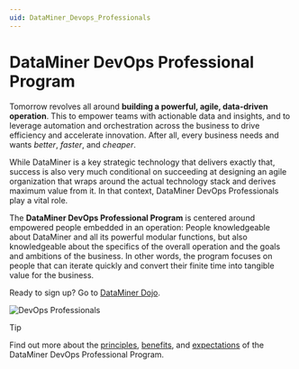 ```yaml
---
uid: DataMiner_Devops_Professionals
---
```


# DataMiner DevOps Professional Program

Tomorrow revolves all around **building a powerful, agile, data-driven operation**. This to empower teams with actionable data and insights, and to leverage automation and orchestration across the business to drive efficiency and accelerate innovation. After all, every business needs and wants *better*, *faster*, and *cheaper*.

While DataMiner is a key strategic technology that delivers exactly that, success is also very much conditional on succeeding at designing an agile organization that wraps around the actual technology stack and derives maximum value from it. In that context, DataMiner DevOps Professionals play a vital role.

The **DataMiner DevOps Professional Program** is centered around empowered people embedded in an operation: People knowledgeable about DataMiner and all its powerful modular functions, but also knowledgeable about the specifics of the overall operation and the goals and ambitions of the business. In other words, the program focuses on people that can iterate quickly and convert their finite time into tangible value for the business.

Ready to sign up? Go to [DataMiner Dojo](https://community.dataminer.services/dataminer-devops-professional-program-signup/).

![DevOps Professionals](~/dataminer-overview/images/DevOpsEnablement.png)

> [!TIP]
> Find out more about the [principles](xref:What_is_the_DevOps_Professionals_Program), [benefits](xref:Benefits_DevOps_Professionals_Program), and [expectations](xref:Skill_Sets_DevOps_Professionals_Program) of the DataMiner DevOps Professional Program.
